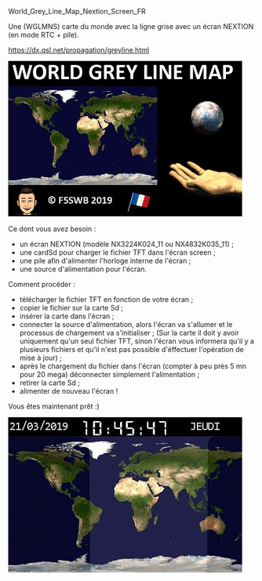  World_Grey_Line_Map_Nextion_Screen_FR
 
Une (WGLMNS) carte du monde avec la ligne grise avec un écran NEXTION (en mode RTC + pile). 

https://dx.qsl.net/propagation/greyline.html

<img src = "https://github.com/f5swb/greyline-Nextion-screen/blob/master/Capture%20boot.JPG" title = "Nextion greyline boot">


Ce dont vous avez besoin : 
- un écran NEXTION (modèle NX3224K024_11 ou NX4832K035_11) ; 
- une cardSd  pour charger le fichier TFT dans l'écran screen ; 
- une pile afin d'alimenter l'horloge interne de l'écran ;
- une source d'alimentation pour l'écran.

Comment procéder :
- télécharger le fichier TFT en fonction de votre écran ;
- copier le fichier sur la carte Sd ;
- insérer la carte dans l'écran ;
- connecter la source d'alimentation, alors l'écran va s'allumer et le processus de chargement va s'initialiser ; 
(Sur la carte il doit y avoir uniquement qu'un seul fichier TFT, sinon l'écran vous informera qu'il y a plusieurs fichiers et qu'il n'est pas possible d'éffectuer l'opération de mise à jour) ; 
- après le chargement du fichier dans l'écran (compter à peu près 5 mn pour 20 mega) déconnecter simplement l'alimentation ; 
- retirer la carte Sd ;
- alimenter de nouveau l'écran ! 

Vous êtes maintenant prêt :)



<img src = "https://github.com/f5swb/greyline-Nextion-screen/blob/master/map.JPG" title = "Nextion grey line map">
